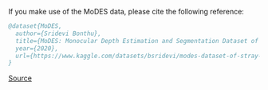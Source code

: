 If you make use of the MoDES data, please cite the following reference:

``` bibtex 
@dataset{MoDES,
  author={Sridevi Bonthu},
  title={MoDES: Monocular Depth Estimation and Segmentation Dataset of Stray Animals},
  year={2020},
  url={https://www.kaggle.com/datasets/bsridevi/modes-dataset-of-stray-animals/data}
}
```

[Source](https://www.kaggle.com/datasets/bsridevi/modes-dataset-of-stray-animals/data)